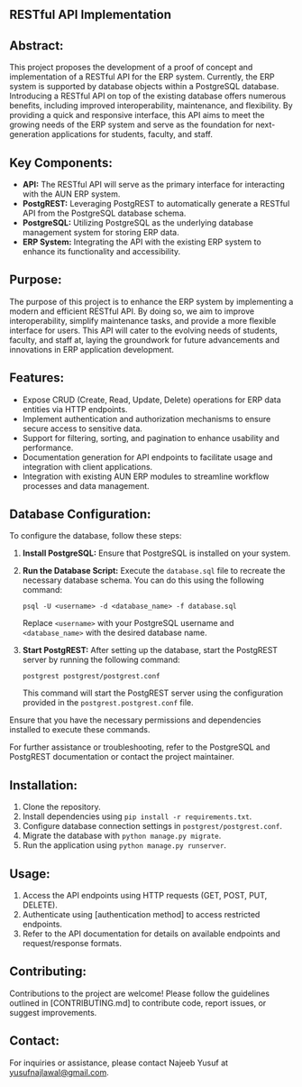 ## RESTful API Implementation

## Abstract:
This project proposes the development of a proof of concept and implementation of a RESTful API for the ERP system. Currently, the ERP system is supported by database objects within a PostgreSQL database. Introducing a RESTful API on top of the existing database offers numerous benefits, including improved interoperability, maintenance, and flexibility. By providing a quick and responsive interface, this API aims to meet the growing needs of the ERP system and serve as the foundation for next-generation applications for students, faculty, and staff.

## Key Components:
- **API:** The RESTful API will serve as the primary interface for interacting with the AUN ERP system.
- **PostgREST:** Leveraging PostgREST to automatically generate a RESTful API from the PostgreSQL database schema.
- **PostgreSQL:** Utilizing PostgreSQL as the underlying database management system for storing ERP data.
- **ERP System:** Integrating the API with the existing ERP system to enhance its functionality and accessibility.

## Purpose:
The purpose of this project is to enhance the ERP system by implementing a modern and efficient RESTful API. By doing so, we aim to improve interoperability, simplify maintenance tasks, and provide a more flexible interface for users. This API will cater to the evolving needs of students, faculty, and staff at, laying the groundwork for future advancements and innovations in ERP application development.

## Features:
- Expose CRUD (Create, Read, Update, Delete) operations for ERP data entities via HTTP endpoints.
- Implement authentication and authorization mechanisms to ensure secure access to sensitive data.
- Support for filtering, sorting, and pagination to enhance usability and performance.
- Documentation generation for API endpoints to facilitate usage and integration with client applications.
- Integration with existing AUN ERP modules to streamline workflow processes and data management.

## Database Configuration:

To configure the database, follow these steps:

1. **Install PostgreSQL:** Ensure that PostgreSQL is installed on your system.

2. **Run the Database Script:** Execute the `database.sql` file to recreate the necessary database schema. You can do this using the following command:
    ```
    psql -U <username> -d <database_name> -f database.sql
    ```
    Replace `<username>` with your PostgreSQL username and `<database_name>` with the desired database name.

3. **Start PostgREST:** After setting up the database, start the PostgREST server by running the following command:
    ```
    postgrest postgrest/postgrest.conf
    ```
    This command will start the PostgREST server using the configuration provided in the `postgrest.postgrest.conf` file.

Ensure that you have the necessary permissions and dependencies installed to execute these commands.

For further assistance or troubleshooting, refer to the PostgreSQL and PostgREST documentation or contact the project maintainer.

## Installation:
1. Clone the repository.
2. Install dependencies using `pip install -r requirements.txt`.
3. Configure database connection settings in `postgrest/postgrest.conf`.
4. Migrate the database with `python manage.py migrate`.
6. Run the application using `python manage.py runserver`.

## Usage:
1. Access the API endpoints using HTTP requests (GET, POST, PUT, DELETE).
2. Authenticate using [authentication method] to access restricted endpoints.
3. Refer to the API documentation for details on available endpoints and request/response formats.

## Contributing:
Contributions to the project are welcome! Please follow the guidelines outlined in [CONTRIBUTING.md] to contribute code, report issues, or suggest improvements.

## Contact:
For inquiries or assistance, please contact Najeeb Yusuf at yusufnajlawal@gmail.com.

